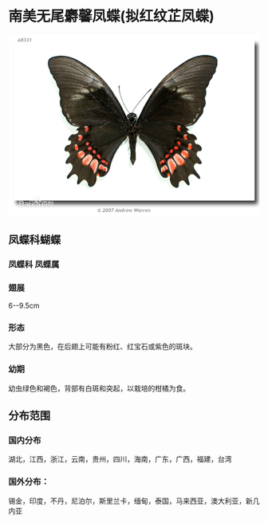 # 南美无尾麝馨凤蝶(拟红纹芷凤蝶)

![图片无法加载](../images/南美无尾麝馨凤蝶(拟红纹芷凤蝶).webp)

## 凤蝶科蝴蝶

### 凤蝶科   凤蝶属

### 翅展
6--9.5cm

### 形态
大部分为黑色，在后翅上可能有粉红、红宝石或紫色的斑块。

### 幼期
幼虫绿色和褐色，背部有白斑和突起，以栽培的柑橘为食。

## 分布范围

### 国内分布
湖北，江西，浙江，云南，贵州，四川，海南，广东，广西，福建，台湾

### 国外分布：
锡金，印度，不丹，尼泊尔，斯里兰卡，缅甸，泰国，马来西亚，澳大利亚，新几内亚       